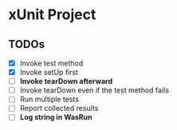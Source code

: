 # xUnit Project

## TODOs

- [x] Invoke test method
- [x] Invoke setUp first
- [ ] **Invoke tearDown afterward**
- [ ] Invoke tearDown even if the test method fails
- [ ] Run multiple tests
- [ ] Report collected results
- [ ] **Log string in WasRun**
